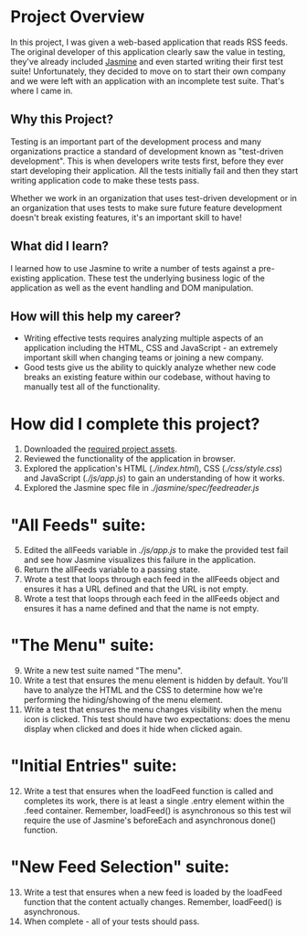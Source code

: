 # Project Overview

In this project, I was given a web-based application that reads RSS feeds. The original developer of this application clearly saw the value in testing, they've already included [Jasmine](http://jasmine.github.io/) and even started writing their first test suite! Unfortunately, they decided to move on to start their own company and we were left with an application with an incomplete test suite. That's where I came in.


## Why this Project?

Testing is an important part of the development process and many organizations practice a standard of development known as "test-driven development". This is when developers write tests first, before they ever start developing their application. All the tests initially fail and then they start writing application code to make these tests pass.

Whether we work in an organization that uses test-driven development or in an organization that uses tests to make sure future feature development doesn't break existing features, it's an important skill to have!


## What did I learn?

I learned how to use Jasmine to write a number of tests against a pre-existing application. These test the underlying business logic of the application as well as the event handling and DOM manipulation.


## How will this help my career?

* Writing effective tests requires analyzing multiple aspects of an application including the HTML, CSS and JavaScript - an extremely important skill when changing teams or joining a new company.
* Good tests give us the ability to quickly analyze whether new code breaks an existing feature within our codebase, without having to manually test all of the functionality.


# How did I complete this project?

1. Downloaded the [required project assets](http://github.com/udacity/frontend-nanodegree-feedreader).
2. Reviewed the functionality of the application in browser.
3. Explored the application's HTML (*./index.html*), CSS (*./css/style.css*) and JavaScript (*./js/app.js*) to gain an understanding of how it works.
4. Explored the Jasmine spec file in *./jasmine/spec/feedreader.js*

# "All Feeds" suite:
5. Edited the allFeeds variable in *./js/app.js* to make the provided test fail and see how Jasmine visualizes this failure in the application.
6. Return the allFeeds variable to a passing state.
7. Wrote a test that loops through each feed in the allFeeds object and ensures it has a URL defined and that the URL is not empty.
8. Wrote a test that loops through each feed in the allFeeds object and ensures it has a name defined and that the name is not empty.

# "The Menu" suite:
9. Write a new test suite named "The menu".
10. Write a test that ensures the menu element is hidden by default. You'll have to analyze the HTML and the CSS to determine how we're performing the hiding/showing of the menu element.
11. Write a test that ensures the menu changes visibility when the menu icon is clicked. This test should have two expectations: does the menu display when clicked and does it hide when clicked again.

# "Initial Entries" suite:
12. Write a test that ensures when the loadFeed function is called and completes its work, there is at least a single .entry element within the .feed container. Remember, loadFeed() is asynchronous so this test wil require the use of Jasmine's beforeEach and asynchronous done() function.

# "New Feed Selection" suite:
13. Write a test that ensures when a new feed is loaded by the loadFeed function that the content actually changes. Remember, loadFeed() is asynchronous.
14. When complete - all of your tests should pass.
